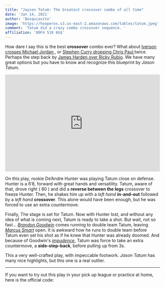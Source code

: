```yaml
---
title: "Jayson Tatum: The Greatest crossover combo of all time"
date: 'Jan 14, 2021'
author: 'Basquiavito'
image: 'https://hooperos.s3.us-east-2.amazonaws.com/tables/tatum.jpeg'
comment: 'Tatum did a crazy combo crossover sequence. '
affiliation: '80F4 518 6G$'
---
```


How dare I say this is the best **crossover** combo ever? What about [Iverson crosses Michael Jordan ](https://hoopscript.com/article?_id=60004502808c82e90fc94d29), or [ Stephen Curry dropping Chris Paul ](https://hoopscript.com/article?_id=60004502808c82e90fc94d29) twice. Perhaps the step back by [James Harden over Ricky Rubio](https://hoopscript.com/article?_id=60004502808c82e90fc94d29). We have many great options but you have to know and recognize this blueprint by *Jason Tatum*.  


<iframe width="100%" height="315" src="https://www.youtube.com/embed/leKjRJbKpcY" frameborder="0" allow="accelerometer; autoplay; clipboard-write; encrypted-media; gyroscope; picture-in-picture" allowfullscreen></iframe>



On this play, rookie De’Andre Hunter was playing Tatum close on defense. Hunter is a 6’8, forward with great hands and versatility. Tatum, aware of that, drove right ( 80 ) and did a  **reverse between the legs** crossover to freeze Hunter. Then, he shakes him up with a *left hand* **in-and-out** followed by a *left hand* **crossover**. This alone would have been enough, but he was forced to use an extra countermove. 


Finally, The stage is set for Tatum. Now with Hunter lost, and without any idea of what is coming next, Tatum is ready to take a shot.  But wait, not so fast...  [*Brandon Goodwin*](https://www.basketball-reference.com/players/g/goodwbr01.html) comes running to double team Tatum, leaving [*Marcus Smart*](https://www.basketball-reference.com/players/s/smartma01.html) open. It is awkward how he runs to double team before Tatum even set his shot as if he knew that Hunter was already doomed.  And because of  Goodwin's [*impudence*](https://www.vocabulary.com/dictionary/impudent#:~:text=An%20impudent%20person%20is%20bold,%2C%20and%20pudens%2C%20meaning%20shame.), Tatum was force to take an extra countermove, a **side-step-back**, before pulling up from 3s. 

This a very well-crafted play, with impeccable footwork. *Jason Tatum* has many nice highlights, but this one is a real outlier.
***

 If you want to try out this play in your pick up league or practice at home, here is the official code:

 

